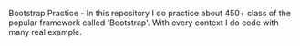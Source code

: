 Bootstrap Practice - In this repository I do practice about 450+ class of the popular framework called 'Bootstrap'. With every context I do code with many real example.
